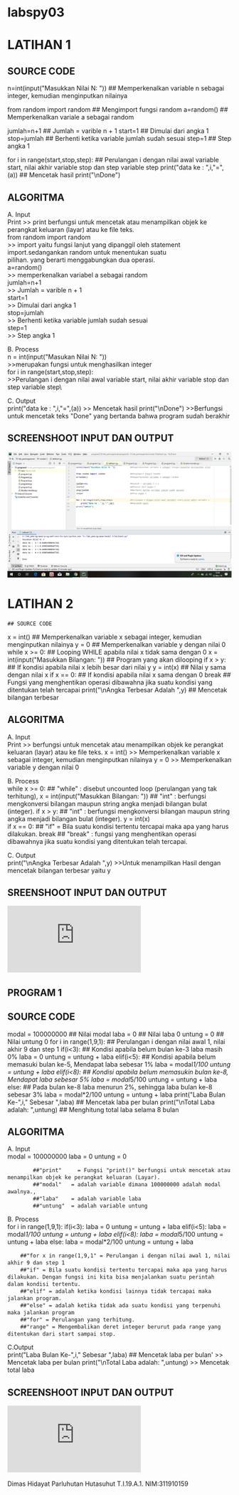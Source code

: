 # labspy03

# LATIHAN 1

## SOURCE CODE  


n=int(input("Masukkan Nilai N: "))          ## Memperkenalkan variable n sebagai integer, kemudian menginputkan nilainya

from random import random                   ## Mengimport fungsi random
a=random()                                  ## Memperkenalkan variale a sebagai random

jumlah=n+1                                  ## Jumlah = varible n + 1
start=1                                     ## Dimulai dari angka 1
stop=jumlah                                 ## Berhenti ketika variable jumlah sudah sesuai
step=1                                      ## Step angka 1

for i in range(start,stop,step):            ## Perulangan i dengan nilai awal variable start, nilai akhir variable stop dan step variable step
    print("data ke : ",i,"=",(a))           ## Mencetak hasil
print("\nDone")


## ALGORITMA  

A. Input  
    Print
        >> print berfungsi untuk mencetak atau menampilkan objek ke perangkat keluaran (layar) atau ke file teks.  
    from random import random  
        >> import yaitu fungsi lanjut yang dipanggil oleh statement import.sedangankan random untuk menentukan suatu  
        pilihan. yang berarti menggabungkan dua operasi.  
    a=random()  
        >> memperkenalkan variabel a sebagai random  
    jumlah=n+1  
        >> Jumlah = varible n + 1  
    start=1  
        >> Dimulai dari angka 1  
    stop=jumlah  
        >> Berhenti ketika variable jumlah sudah sesuai  
    step=1  
        >> Step angka 1  
        
B. Process   
    n = int(input("Masukan Nilai N: "))  
        >>merupakan fungsi untuk menghasilkan integer  
    for i in range(start,stop,step):  
        >>Perulangan i dengan nilai awal variable start, nilai akhir variable stop dan step variable step\  
        
C. Output  
    print("data ke : ",i,"=",(a))
        >> Mencetak hasil
    print("\nDone")
        >>Berfungsi untuk mencetak teks "Done" yang bertanda bahwa program sudah berakhir




## SCREENSHOOT INPUT DAN OUTPUT  


![input/output](https://github.com/dimashst777/labspy03/blob/master/folder%20gambar/latihan1.png)    



# LATIHAN 2  

    ## SOURCE CODE   

x = int()                                ## Memperkenalkan variable x sebagai integer, kemudian menginputkan nilainya
y = 0                                    ## Memperkenalkan variable y dengan nilai 0
while x >= 0:                            ## Looping WHILE apabila nilai x tidak sama dengan 0
 x = int(input("Masukkan Bilangan: "))   ## Program yang akan dilooping
 if x > y:                               ## If kondisi apabila nilai x lebih besar dari nilai y
  y = int(x)                             ## Nilai y sama dengan nilai x
 if x == 0:                              ## If kondisi apabila nilai x sama dengan 0
  break                                  ## Fungsi yang menghentikan operasi dibawahna jika suatu kondisi yang ditentukan telah tercapai
print("\nAngka Terbesar Adalah ",y)      ## Mencetak bilangan terbesar


## ALGORITMA  


A. Input   
      Print
          >> berfungsi untuk mencetak atau menampilkan objek ke perangkat keluaran (layar) atau ke file teks.
      x = int()
          >> Memperkenalkan variable x sebagai integer, kemudian menginputkan nilainya
      y = 0
          >> Memperkenalkan variable y dengan nilai 0
          
B. Process  
      while x >= 0:  							 ## "while"	: disebut uncounted loop (perulangan yang tak terhitung),
       x = int(input("Masukkan Bilangan: "))				 ## "int"	: berfungsi mengkonversi bilangan maupun string angka menjadi bilangan bulat (integer).
       if x > y: 							 ## "int"	: berfungsi mengkonversi bilangan maupun string angka menjadi bilangan bulat (integer).
       y = int(x)							 
       if x == 0:							 ## "if"	= Bila suatu kondisi tertentu tercapai maka apa yang harus dilakukan.
         break								 ## "break"	: fungsi yang menghentikan operasi dibawahnya jika suatu kondisi yang ditentukan telah tercapai.
 
C. Output  
      print("\nAngka Terbesar Adalah ",y)
          >>Untuk menampilkan Hasil dengan mencetak bilangan terbesar yaitu y



## SREENSHOOT INPUT DAN OUTPUT
  

  ![input/output](https://github.com/dimashst777/labspy03/blob/master/latihan2.py)  

 

   

## PROGRAM 1

## SOURCE CODE  

modal = 100000000                              ## Nilai modal
laba = 0                                       ## Nilai laba 0
untung = 0                                     ## Nilai untung 0
for i in range(1,9,1):                         ## Perulangan i dengan nilai awal 1, nilai akhir 9 dan step 1
 if(i<3):                                      ## Kondisi apabila belum bulan ke-3 laba masih 0%
  laba = 0
  untung = untung + laba
 elif(i<5):                                    ## Kondisi apabila belum memasuki bulan ke-5,  Mendapat laba sebesar 1%
  laba = modal*1/100
  untung = untung + laba
 elif(i<8):                                    ## Kondisi apabila belum memasukin bulan ke-8, Mendapat laba sebesar 5%
  laba = modal*5/100
  untung = untung + laba
 else:                                         ## Pada bulan ke-8 laba menurun 2%, sehingga laba bulan ke-8 sebesar 3%
  laba = modal*2/100
  untung = untung + laba
 print("Laba Bulan Ke-",i," Sebesar ",laba)    ## Mencetak laba per bulan
print("\nTotal Laba adalah: ",untung)          ## Menghitung total laba selama 8 bulan


## ALGORITMA  

A. Input   
        modal = 100000000
        laba = 0
        untung = 0 
        
            ##"print"	  = Fungsi "print()" berfungsi untuk mencetak atau menampilkan objek ke perangkat keluaran (Layar).
            ##"modal"   = adalah variable dimana 100000000 adalah modal awalnya.,
            ##"laba"    = adalah variable laba
            ##"untung"  = adalah variable untung
            
  B. Process  
      for i in range(1,9,1):
       if(i<3):
        laba = 0
        untung = untung + laba
       elif(i<5):
        laba = modal*1/100
        untung = untung + laba
       elif(i<8):
        laba = modal*5/100
        untung = untung + laba
       else:
        laba = modal*2/100
        untung = untung + laba
      
        ##"for x in range(1,9,1" = Perulangan i dengan nilai awal 1, nilai akhir 9 dan step 1
        ##"if" = Bila suatu kondisi tertentu tercapai maka apa yang harus dilakukan. Dengan fungsi ini kita bisa menjalankan suatu perintah dalam kondisi tertentu. 
        ##"elif" = adalah ketika kondisi lainnya tidak tercapai maka jalankan program.
        ##"else" = adalah ketika tidak ada suatu kondisi yang terpenuhi maka jalankan program
        ##"for"	= Perulangan yang terhitung.
        ##"range" = Mengembalikan deret integer berurut pada range yang ditentukan dari start sampai stop.
        
   C.Output  
      print("Laba Bulan Ke-",i," Sebesar ",laba)    ## Mencetak laba per bulan'
      >> Mencetak laba per bulan
    print("\nTotal Laba adalah: ",untung)
      >> Mencetak total laba    

## SCREENSHOOT INPUT DAN OUTPUT   
 

  ![input/output](https://github.com/dimashst777/labspy03/blob/master/program11.py)    



Dimas Hidayat Parluhutan Hutasuhut
T.I.19.A.1.
NIM:311910159

















                                                                      





  







